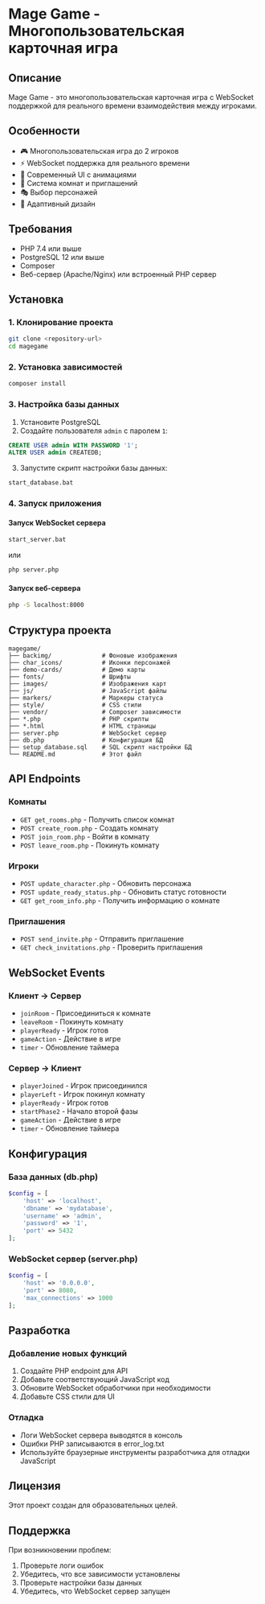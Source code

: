 # Mage Game - Многопользовательская карточная игра

## Описание
Mage Game - это многопользовательская карточная игра с WebSocket поддержкой для реального времени взаимодействия между игроками.

## Особенности
- 🎮 Многопользовательская игра до 2 игроков
- ⚡ WebSocket поддержка для реального времени
- 🎨 Современный UI с анимациями
- 👥 Система комнат и приглашений
- 🎭 Выбор персонажей
- 📱 Адаптивный дизайн

## Требования
- PHP 7.4 или выше
- PostgreSQL 12 или выше
- Composer
- Веб-сервер (Apache/Nginx) или встроенный PHP сервер

## Установка

### 1. Клонирование проекта
```bash
git clone <repository-url>
cd magegame
```

### 2. Установка зависимостей
```bash
composer install
```

### 3. Настройка базы данных
1. Установите PostgreSQL
2. Создайте пользователя `admin` с паролем `1`:
```sql
CREATE USER admin WITH PASSWORD '1';
ALTER USER admin CREATEDB;
```
3. Запустите скрипт настройки базы данных:
```bash
start_database.bat
```

### 4. Запуск приложения

#### Запуск WebSocket сервера
```bash
start_server.bat
```
или
```bash
php server.php
```

#### Запуск веб-сервера
```bash
php -S localhost:8000
```

## Структура проекта

```
magegame/
├── backimg/              # Фоновые изображения
├── char_icons/           # Иконки персонажей
├── demo-cards/           # Демо карты
├── fonts/                # Шрифты
├── images/               # Изображения карт
├── js/                   # JavaScript файлы
├── markers/              # Маркеры статуса
├── style/                # CSS стили
├── vendor/               # Composer зависимости
├── *.php                 # PHP скрипты
├── *.html                # HTML страницы
├── server.php            # WebSocket сервер
├── db.php                # Конфигурация БД
├── setup_database.sql    # SQL скрипт настройки БД
└── README.md             # Этот файл
```

## API Endpoints

### Комнаты
- `GET get_rooms.php` - Получить список комнат
- `POST create_room.php` - Создать комнату
- `POST join_room.php` - Войти в комнату
- `POST leave_room.php` - Покинуть комнату

### Игроки
- `POST update_character.php` - Обновить персонажа
- `POST update_ready_status.php` - Обновить статус готовности
- `GET get_room_info.php` - Получить информацию о комнате

### Приглашения
- `POST send_invite.php` - Отправить приглашение
- `GET check_invitations.php` - Проверить приглашения

## WebSocket Events

### Клиент -> Сервер
- `joinRoom` - Присоединиться к комнате
- `leaveRoom` - Покинуть комнату
- `playerReady` - Игрок готов
- `gameAction` - Действие в игре
- `timer` - Обновление таймера

### Сервер -> Клиент
- `playerJoined` - Игрок присоединился
- `playerLeft` - Игрок покинул комнату
- `playerReady` - Игрок готов
- `startPhase2` - Начало второй фазы
- `gameAction` - Действие в игре
- `timer` - Обновление таймера

## Конфигурация

### База данных (db.php)
```php
$config = [
    'host' => 'localhost',
    'dbname' => 'mydatabase',
    'username' => 'admin',
    'password' => '1',
    'port' => 5432
];
```

### WebSocket сервер (server.php)
```php
$config = [
    'host' => '0.0.0.0',
    'port' => 8080,
    'max_connections' => 1000
];
```

## Разработка

### Добавление новых функций
1. Создайте PHP endpoint для API
2. Добавьте соответствующий JavaScript код
3. Обновите WebSocket обработчики при необходимости
4. Добавьте CSS стили для UI

### Отладка
- Логи WebSocket сервера выводятся в консоль
- Ошибки PHP записываются в error_log.txt
- Используйте браузерные инструменты разработчика для отладки JavaScript

## Лицензия
Этот проект создан для образовательных целей.

## Поддержка
При возникновении проблем:
1. Проверьте логи ошибок
2. Убедитесь, что все зависимости установлены
3. Проверьте настройки базы данных
4. Убедитесь, что WebSocket сервер запущен

